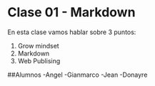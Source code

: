 # Clase 01 - Markdown

En esta clase vamos hablar sobre 3 puntos:

1. Grow mindset
2. Markdown
3. Web Publising

##Alumnos 
-Angel
-Gianmarco
-Jean
-Donayre
